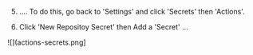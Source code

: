 5. .... To do this, go back to 'Settings' and click 'Secrets' then 'Actions'.

6. Click 'New Repositoy Secret' then Add a 'Secret' ...

![](actions-secrets.png]
